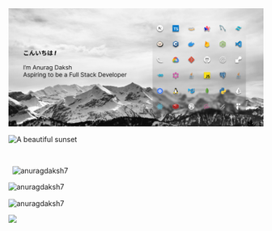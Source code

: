 
<img src="imgAssets/Group 13.png">

<div>
<p align="">
  <img src="http://github-profile-summary-cards.vercel.app/api/cards/profile-details?username=anuragdaksh7&theme=material_palenight" alt="A beautiful sunset">
</p>
<br><p>&nbsp;
<img src="https://github-readme-stats.vercel.app/api?username=anuragdaksh7&show_icons=true&locale=en&show=reviews&theme=radical" alt="anuragdaksh7"></p>
<p><img align="center" src="https://github-readme-streak-stats.herokuapp.com/?user=anuragdaksh7&theme=radical" alt="anuragdaksh7" /></p>
<p><img align="center" src="https://github-readme-stats.vercel.app/api/top-langs/?username=anuragdaksh7&theme=blue-green&layout=compact&hide=Jupyter%20Notebook" alt="anuragdaksh7" /></p>

<img src="https://profile-counter.glitch.me/anuragdaksh7/count.svg?"  />
